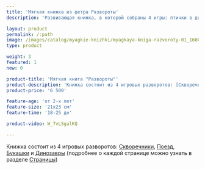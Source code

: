 ```yaml
---
title: 'Мягкая книжка из фетра Развороты'
description: 'Развивающая книжка, в которой собраны 4 игры: птички в домиках, пальчиковый театр с поездом, динозавры и букашки.'

layout: product
permalink: /:path
image: /images/catalog/myagkie-knizhki/myagkaya-kniga-razvoroty-01_1600w.jpg
type: product

weight: 3
featured: 1
new: 0

product-title: 'Мягкая книга "Развороты"'
product-description: 'Книжка состоит из 4 игровых разворотов: [Скворечники](/stranicy/razvorot-skvorechniki), [Поезд](/stranicy/razvorot-poezd), [Букашки](/stranicy/planshet-bukashki) и [Динозавры](/stranicy/planshet-dinozavry) (подробнее о каждой странице можно узнать в разделе [Страницы](/stranicy/))'
product-price: '6 500'

feature-age: 'от 2-х лет'
feature-size: '21х23 см'
feature-time: '18-25 дн'

product-video: W_7vLSgalKQ

---
```

Книжка состоит из 4 игровых разворотов: [Скворечники](/stranicy/razvorot-skvorechniki), [Поезд](/stranicy/razvorot-poezd), [Букашки](/stranicy/planshet-bukashki) и [Динозавры](/stranicy/planshet-dinozavry) (подробнее о каждой странице можно узнать в разделе [Страницы](/stranicy/))